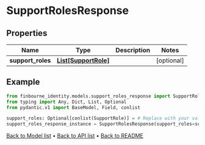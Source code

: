 # SupportRolesResponse

## Properties
Name | Type | Description | Notes
------------ | ------------- | ------------- | -------------
**support_roles** | [**List[SupportRole]**](SupportRole.md) |  | [optional] 
## Example

```python
from finbourne_identity.models.support_roles_response import SupportRolesResponse
from typing import Any, Dict, List, Optional
from pydantic.v1 import BaseModel, Field, conlist

support_roles: Optional[conlist(SupportRole)] = # Replace with your value
support_roles_response_instance = SupportRolesResponse(support_roles=support_roles)

```

[Back to Model list](../README.md#documentation-for-models) &#8226; [Back to API list](../README.md#documentation-for-api-endpoints) &#8226; [Back to README](../README.md)


